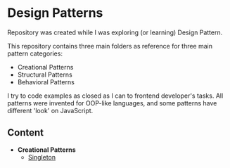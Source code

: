 # Design Patterns

Repository was created while I was exploring (or learning) Design Pattern.

This repository contains three main folders as reference for three main pattern categories:

- Creational Patterns
- Structural Patterns
- Behavioral Patterns

I try to code examples as closed as I can to frontend developer's tasks. All patterns were invented for OOP-like
languages, and some patterns have different 'look' on JavaScript.

## Content

- **Creational Patterns**
    - [Singleton](./src/Creational_Patterns/Singleton/README.md)

